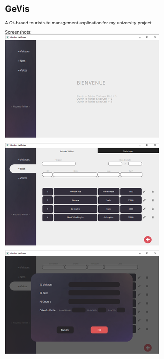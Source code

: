 # GeVis
A Qt-based tourist site management application for my university project

Screenshots:
![alt text](https://github.com/Annaick/GeVis/blob/afdce1362ab52582a223cd0f2c863243d26f05f6/menu.png)

![alt text](https://github.com/Annaick/GeVis/blob/afdce1362ab52582a223cd0f2c863243d26f05f6/menu_site.png)

![alt text](https://github.com/Annaick/GeVis/blob/afdce1362ab52582a223cd0f2c863243d26f05f6/ajout_visite.png)
